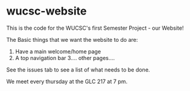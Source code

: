 # wucsc-website
This is the code for the WUCSC's first Semester Project - our Website!

The Basic things that we want the website to do are:
1. Have a main welcome/home page
2. A top navigation bar
3.... other pages....


See the issues tab to see a list of what needs to be done. 

We meet every thursday at the GLC 217 at 7 pm. 
